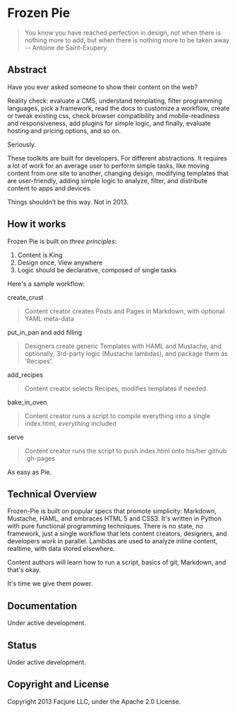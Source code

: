 # Frozen Pie

> You know you have reached perfection in design, not when there is nothing more to add, but when there is nothing more to be taken away -- Antoine de Saint-Exupery

## Abstract
Have you ever asked someone to show their content on the web?

Reality check: evaluate a CMS, understand templating, filter programming languages, pick a framework, read the docs to customize a workflow, create or tweak existing css, check browser compatibility and mobile-readiness and responsiveness, add plugins for simple logic, and finally, evaluate hosting and pricing options, and so on.

Seriously.

These toolkits are built for developers. For different abstractions. It requires a lot of work for an average user to perform simple tasks, like moving content from one site to another, changing design, modifying templates that are user-friendly, adding simple logic to analyze, filter, and distribute content to apps and devices.

Things shouldn’t be this way. Not in 2013.

## How it works

Frozen Pie is built on _three principles_:

1. Content is King
2. Design once, View anywhere
3. Logic should be declarative, composed of single tasks

Here's a sample workflow:

create_crust
> Content creator creates Posts and Pages in Markdown, with optional YAML meta-data

put_in_pan and add filling
> Designers create generic Templates with HAML and Mustache, and optionally, 3rd-party logic (Mustache lambdas), and package them as 'Recipes'.

add_recipes
> Content creator selects Recipes, modifies templates if needed.

bake_in_oven
> Content creator runs a script to compile everything into a single index.html, _everything_ included

serve
> Content creator runs the script to push index.html onto his/her github :gh-pages

As easy as Pie.

## Technical Overview

Frozen-Pie is built on popular specs that promote simplicity: Markdown, Mustache, HAML, and embraces HTML 5 and CSS3. 
It's written in Python with pure functional programming techniques. There is no state, no framework, just a single workflow that lets content creators, designers, and developers work in parallel. Lambdas are used to analyze inline content, realtime, with data stored elsewhere. 

Content authors will learn how to run a script, basics of git, Markdown, and that's okay. 

It's time we give them power.

## Documentation
Under active development.

## Status
Under active development.

## Copyright and License
Copyright 2013 Facjure LLC,  under the Apache 2.0 License.
